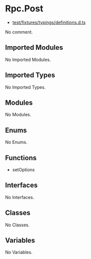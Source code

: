 # Rpc.Post

* [test/fixtures/typings/definitions.d.ts](/test/fixtures/typings/definitions.d.ts#L83)

No comment.

## Imported Modules

No Imported Modules.

## Imported Types

No Imported Types.

## Modules

No Modules.

## Enums

No Enums.

## Functions

* setOptions

## Interfaces

No Interfaces.

## Classes

No Classes.

## Variables

No Variables.
